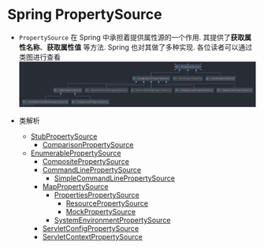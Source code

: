# Spring PropertySource
- `PropertySource` 在 Spring 中承担着提供属性源的一个作用. 其提供了**获取属性名称**、**获取属性值** 等方法. 
    Spring 也对其做了多种实现. 各位读者可以通过类图进行查看
    ![PropertySource.png](images/PropertySource.png)
    
- 类解析
    - [StubPropertySource](/docs/env/PropertyResolver/PropertySource/Spring-StubPropertySource.md)
        - [ComparisonPropertySource](/docs/env/PropertyResolver/PropertySource/Spring-ComparisonPropertySource.md)
    - [EnumerablePropertySource](/docs/env/PropertyResolver/PropertySource/Spring-EnumerablePropertySource.md)
        - [CompositePropertySource](/docs/env/PropertyResolver/PropertySource/Spring-CompositePropertySource.md)
        - [CommandLinePropertySource](/docs/env/PropertyResolver/PropertySource/Spring-CommandLinePropertySource.md)
            - [SimpleCommandLinePropertySource](/docs/env/PropertyResolver/PropertySource/Spring-SimpleCommandLinePropertySource.md)
        - [MapPropertySource](/docs/env/PropertyResolver/PropertySource/Spring-MapPropertySource.md)
            - [PropertiesPropertySource](/docs/env/PropertyResolver/PropertySource/Spring-PropertiesPropertySource.md)
                - [ResourcePropertySource](/docs/env/PropertyResolver/PropertySource/Spring-ResourcePropertySource.md)
                - [MockPropertySource](/docs/env/PropertyResolver/PropertySource/Spring-MockPropertySource.md)
            - [SystemEnvironmentPropertySource](/docs/env/PropertyResolver/PropertySource/Spring-SystemEnvironmentPropertySource.md)
        - [ServletConfigPropertySource](/docs/env/PropertyResolver/PropertySource/Spring-ServletConfigPropertySource.md)
        - [ServletContextPropertySource](/docs/env/PropertyResolver/PropertySource/Spring-ServletContextPropertySource.md)
